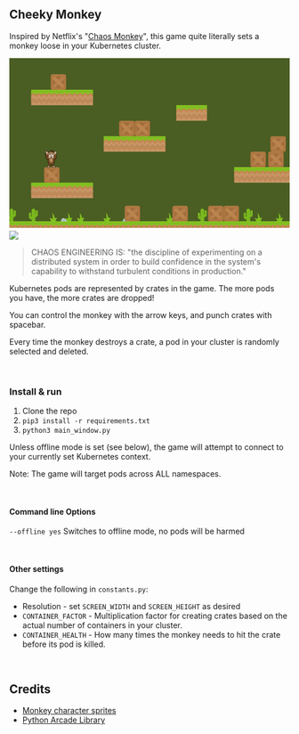 ## Cheeky Monkey

Inspired by Netflix's "[Chaos Monkey](https://github.com/Netflix/chaosmonkey)", this game quite literally sets a monkey loose in your Kubernetes cluster.   


![](images/screenshot.png?raw=true)
<img src="https://raw.githubusercontent.com/richstokes/cheekymonkey/master/images/screenshot.png" align="center" width="50%">


>CHAOS ENGINEERING IS:
>"the discipline of experimenting on a distributed system in order to build confidence in the system's capability to withstand turbulent conditions in production."

Kubernetes pods are represented by crates in the game. The more pods you have, the more crates are dropped!  

You can control the monkey with the arrow keys, and punch crates with spacebar.  

Every time the monkey destroys a crate, a pod in your cluster is randomly selected and deleted.  

&nbsp;

### Install & run

1. Clone the repo
2. `pip3 install -r requirements.txt`
3. `python3 main_window.py`

Unless offline mode is set (see below), the game will attempt to connect to your currently set Kubernetes context.  

Note: The game will target pods across ALL namespaces.  


&nbsp;

#### Command line Options

`--offline yes`  Switches to offline mode, no pods will be harmed


&nbsp;

#### Other settings

Change the following in `constants.py`:

- Resolution - set `SCREEN_WIDTH`  and `SCREEN_HEIGHT` as desired
- `CONTAINER_FACTOR` - Multiplication factor for creating crates based on the actual number of containers in your cluster.
- `CONTAINER_HEALTH` - How many times the monkey needs to hit the crate before its pod is killed.



&nbsp;

## Credits

- [Monkey character sprites](https://www.gameartguppy.com/shop/monkey-game-character-sprites/ )
- [Python Arcade Library](https://arcade.academy/index.html)